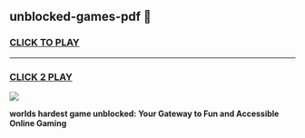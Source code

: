
## unblocked-games-pdf 👋
<h3>
<a href="https://premium.freeplayer.one?title=unblocked-games-pdf&ref=14F">CLICK TO PLAY</a></h3>
<hr>

<h3>
<a href="https://premium.freeplayer.one?title=unblocked-games-pdf&ref=14F">CLICK 2 PLAY</a>
  
</h3>

<a href="https://premium.freeplayer.one?title=unblocked-games-pdf&ref=12F/"><img src="https://clearcache.store/games.png"></a>


**worlds hardest game unblocked: Your Gateway to Fun and Accessible Online Gaming**
